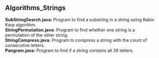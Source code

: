 ## Algorithms_Strings

**SubStringSearch.java:** Program to find a substring in a string using Rabin Karp algorithm.<br />
**StringPermutation.java:** Program to find whether one string is a permutation of the other string.<br />
**StringCompress.java:** Program to compress a string with the count of consecutive letters.<br />
**Pangram.java:** Program to find if a string contains all 26 letters.<br />


